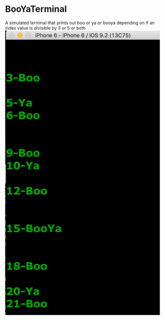 # BooYaTerminal
A simulated terminal that prints out boo or ya or booya depending on if an index value is divisible by 3 or 5 or both
![Alt text](/IOS-BooYaTerminal.png?raw=true "Start screen")
